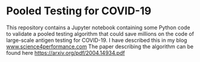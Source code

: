 # Pooled Testing for COVID-19
This repository contains a Jupyter notebook containing some Python code to validate a pooled testing algorithm that could save millions on the code of large-scale antigen testing for COVID-19.
I have described this in my blog www.science4performance.com
The paper describing the algorithm can be found here https://arxiv.org/pdf/2004.14934.pdf
